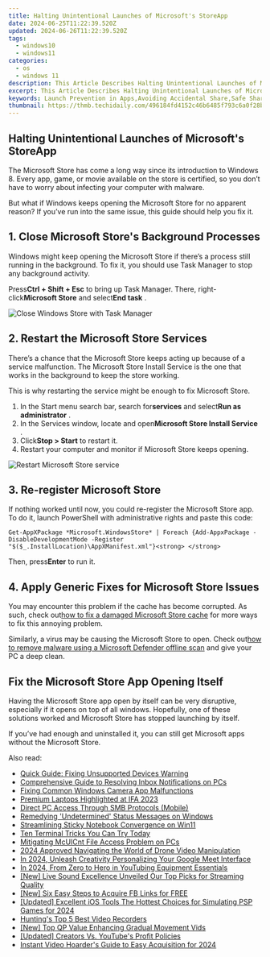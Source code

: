 ```yaml
---
title: Halting Unintentional Launches of Microsoft's StoreApp
date: 2024-06-25T11:22:39.520Z
updated: 2024-06-26T11:22:39.520Z
tags:
  - windows10
  - windows11
categories:
  - os
  - windows 11
description: This Article Describes Halting Unintentional Launches of Microsoft's StoreApp
excerpt: This Article Describes Halting Unintentional Launches of Microsoft's StoreApp
keywords: Launch Prevention in Apps,Avoiding Accidental Share,Safe Share with Microsoft,Secure App Startup,Protecting App Starts,Controlled Microsoft Share,Prevent Unintended Sharing
thumbnail: https://thmb.techidaily.com/496184fd4152c46b6485f793c6a0f28b5d68db1c23dbf863c4ec7017ec6de406.jpg
---
```


## Halting Unintentional Launches of Microsoft's StoreApp

 The Microsoft Store has come a long way since its introduction to Windows 8\. Every app, game, or movie available on the store is certified, so you don’t have to worry about infecting your computer with malware.

 But what if Windows keeps opening the Microsoft Store for no apparent reason? If you’ve run into the same issue, this guide should help you fix it.

##

## 1\. Close Microsoft Store's Background Processes

 Windows might keep opening the Microsoft Store if there’s a process still running in the background. To fix it, you should use Task Manager to stop any background activity.

 Press**Ctrl + Shift + Esc** to bring up Task Manager. There, right-click**Microsoft Store** and select**End task** .

![Close Windows Store with Task Manager](https://static1.makeuseofimages.com/wordpress/wp-content/uploads/2023/04/task-manager-1.jpg)

##

## 2\. Restart the Microsoft Store Services

 There’s a chance that the Microsoft Store keeps acting up because of a service malfunction. The Microsoft Store Install Service is the one that works in the background to keep the store working.

 This is why restarting the service might be enough to fix Microsoft Store.

1. In the Start menu search bar, search for**services** and select**Run as administrator** .
2. In the Services window, locate and open**Microsoft Store Install Service** .
3. Click**Stop > Start** to restart it.
4. Restart your computer and monitor if Microsoft Store keeps opening.

![Restart Microsoft Store service](https://static1.makeuseofimages.com/wordpress/wp-content/uploads/2023/04/store-service-1.jpg)

## 3\. Re-register Microsoft Store

 If nothing worked until now, you could re-register the Microsoft Store app. To do it, launch PowerShell with administrative rights and paste this code:

`Get-AppXPackage *Microsoft.WindowsStore* | Foreach {Add-AppxPackage -DisableDevelopmentMode -Register "$($_.InstallLocation)\AppXManifest.xml"}<strong> </strong>`

 Then, press**Enter** to run it.

## 4\. Apply Generic Fixes for Microsoft Store Issues

 You may encounter this problem if the cache has become corrupted. As such, check out[how to fix a damaged Microsoft Store cache](https://www.makeuseof.com/ways-to-fix-damaged-microsoft-store-cache/) for more ways to fix this annoying problem.

 Similarly, a virus may be causing the Microsoft Store to open. Check out[how to remove malware using a Microsoft Defender offline scan](https://www.makeuseof.com/how-to-remove-malware-using-microsoft-defenders-offline-scan/) and give your PC a deep clean.

## Fix the Microsoft Store App Opening Itself

 Having the Microsoft Store app open by itself can be very disruptive, especially if it opens on top of all windows. Hopefully, one of these solutions worked and Microsoft Store has stopped launching by itself.

 If you’ve had enough and uninstalled it, you can still get Microsoft apps without the Microsoft Store.


<ins class="adsbygoogle"
     style="display:block"
     data-ad-format="autorelaxed"
     data-ad-client="ca-pub-7571918770474297"
     data-ad-slot="1223367746"></ins>



<ins class="adsbygoogle"
     style="display:block"
     data-ad-client="ca-pub-7571918770474297"
     data-ad-slot="8358498916"
     data-ad-format="auto"
     data-full-width-responsive="true"></ins>

<span class="atpl-alsoreadstyle">Also read:</span>
<div><ul>
<li><a href="https://win11.techidaily.com/quick-guide-fixing-unsupported-devices-warning/"><u>Quick Guide: Fixing Unsupported Devices Warning</u></a></li>
<li><a href="https://win11.techidaily.com/comprehensive-guide-to-resolving-inbox-notifications-on-pcs/"><u>Comprehensive Guide to Resolving Inbox Notifications on PCs</u></a></li>
<li><a href="https://win11.techidaily.com/fixing-common-windows-camera-app-malfunctions/"><u>Fixing Common Windows Camera App Malfunctions</u></a></li>
<li><a href="https://win11.techidaily.com/premium-laptops-highlighted-at-ifa-2023/"><u>Premium Laptops Highlighted at IFA 2023</u></a></li>
<li><a href="https://win11.techidaily.com/direct-pc-access-through-smb-protocols-mobile/"><u>Direct PC Access Through SMB Protocols (Mobile)</u></a></li>
<li><a href="https://win11.techidaily.com/remedying-undetermined-status-messages-on-windows/"><u>Remedying 'Undetermined' Status Messages on Windows</u></a></li>
<li><a href="https://win11.techidaily.com/streamlining-sticky-notebook-convergence-on-win11/"><u>Streamlining Sticky Notebook Convergence on Win11</u></a></li>
<li><a href="https://win11.techidaily.com/ten-terminal-tricks-you-can-try-today/"><u>Ten Terminal Tricks You Can Try Today</u></a></li>
<li><a href="https://win11.techidaily.com/mitigating-mcuicnt-file-access-problem-on-pcs/"><u>Mitigating McUICnt File Access Problem on PCs</u></a></li>
<li><a href="https://extra-approaches.techidaily.com/2024-approved-navigating-the-world-of-drone-video-manipulation/"><u>2024 Approved  Navigating the World of Drone Video Manipulation</u></a></li>
<li><a href="https://remote-screen-capture.techidaily.com/in-2024-unleash-creativity-personalizing-your-google-meet-interface/"><u>In 2024, Unleash Creativity  Personalizing Your Google Meet Interface</u></a></li>
<li><a href="https://youtube-help.techidaily.com/in-2024-from-zero-to-hero-in-youtubing-equipment-essentials/"><u>In 2024, From Zero to Hero in YouTubing Equipment Essentials</u></a></li>
<li><a href="https://extra-skills.techidaily.com/new-live-sound-excellence-unveiled-our-top-picks-for-streaming-quality/"><u>[New] Live Sound Excellence Unveiled  Our Top Picks for Streaming Quality</u></a></li>
<li><a href="https://facebook-video-files.techidaily.com/new-six-easy-steps-to-acquire-fb-links-for-free/"><u>[New] Six Easy Steps to Acquire FB Links for FREE</u></a></li>
<li><a href="https://screen-video-capture.techidaily.com/updated-excellent-ios-tools-the-hottest-choices-for-simulating-psp-games-for-2024/"><u>[Updated] Excellent iOS Tools  The Hottest Choices for Simulating PSP Games for 2024</u></a></li>
<li><a href="https://extra-lessons.techidaily.com/huntings-top-5-best-video-recorders/"><u>Hunting's Top 5 Best Video Recorders</u></a></li>
<li><a href="https://some-guidance.techidaily.com/new-top-qp-value-enhancing-gradual-movement-vids/"><u>[New] Top QP Value Enhancing Gradual Movement Vids</u></a></li>
<li><a href="https://youtube-clips.techidaily.com/updated-creators-vs-youtubes-profit-policies/"><u>[Updated] Creators Vs. YouTube's Profit Policies</u></a></li>
<li><a href="https://youtube-docs.techidaily.com/nt-video-hoarders-guide-to-easy-acquisition-for-2024/"><u>Instant Video Hoarder's Guide to Easy Acquisition for 2024</u></a></li>
</ul></div>
